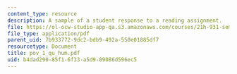 ```yaml
---
content_type: resource
description: A sample of a student response to a reading assignment.
file: https://ol-ocw-studio-app-qa.s3.amazonaws.com/courses/21h-931-seminar-in-historical-methods-spring-2004/b4dad29085f16f33a5d909086d596ec5_pov_1_qu_hum.pdf
file_type: application/pdf
parent_uid: 7b933772-9dc2-bdb9-492a-550e01885df7
resourcetype: Document
title: pov_1_qu_hum.pdf
uid: b4dad290-85f1-6f33-a5d9-09086d596ec5
---
```

